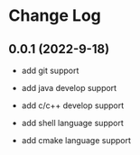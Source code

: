 # Change Log

## 0.0.1 (2022-9-18)

- add git support

- add java develop support

- add c/c++ develop support

- add shell language support

- add cmake language support
